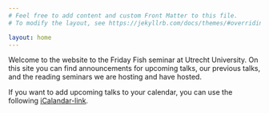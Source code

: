 ```yaml
---
# Feel free to add content and custom Front Matter to this file.
# To modify the layout, see https://jekyllrb.com/docs/themes/#overriding-theme-defaults

layout: home
---
```

Welcome to the website to the Friday Fish seminar at Utrecht University. On this site you can find announcements for upcoming talks, our previous talks, and the reading seminars we are hosting and have hosted.

If you want to add upcoming talks to your calendar, you can use the following [iCalandar-link](/calendar.ics).
